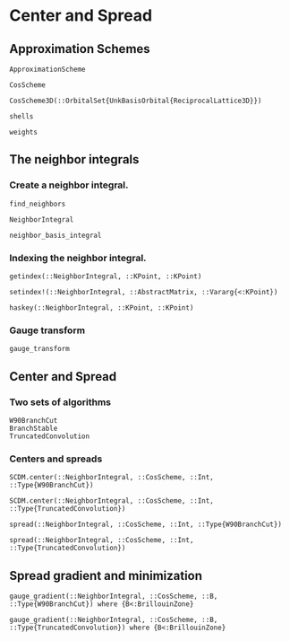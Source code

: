 # Center and Spread

## Approximation Schemes

```@docs
ApproximationScheme
```

```@docs
CosScheme
```

```@docs
CosScheme3D(::OrbitalSet{UnkBasisOrbital{ReciprocalLattice3D}})
```

```@docs
shells
```

```@docs
weights
```

## The neighbor integrals

### Create a neighbor integral.

```@dosc
find_neighbors
```

```@docs
NeighborIntegral
```

```@docs
neighbor_basis_integral
```

### Indexing the neighbor integral.

```@docs
getindex(::NeighborIntegral, ::KPoint, ::KPoint)
```

```@docs
setindex!(::NeighborIntegral, ::AbstractMatrix, ::Vararg{<:KPoint})
```

```@docs
haskey(::NeighborIntegral, ::KPoint, ::KPoint)
```

### Gauge transform

```@docs
gauge_transform
```

## Center and Spread

### Two sets of algorithms

```@docs
W90BranchCut
BranchStable
TruncatedConvolution
```

### Centers and spreads

```@docs
SCDM.center(::NeighborIntegral, ::CosScheme, ::Int, ::Type{W90BranchCut})
```

```@docs
SCDM.center(::NeighborIntegral, ::CosScheme, ::Int, ::Type{TruncatedConvolution})
```

```@docs
spread(::NeighborIntegral, ::CosScheme, ::Int, ::Type{W90BranchCut})
```

```@docs
spread(::NeighborIntegral, ::CosScheme, ::Int, ::Type{TruncatedConvolution})
```

## Spread gradient and minimization

```@docs
gauge_gradient(::NeighborIntegral, ::CosScheme, ::B, ::Type{W90BranchCut}) where {B<:BrillouinZone}
```

```@docs
gauge_gradient(::NeighborIntegral, ::CosScheme, ::B, ::Type{TruncatedConvolution}) where {B<:BrillouinZone}
```
